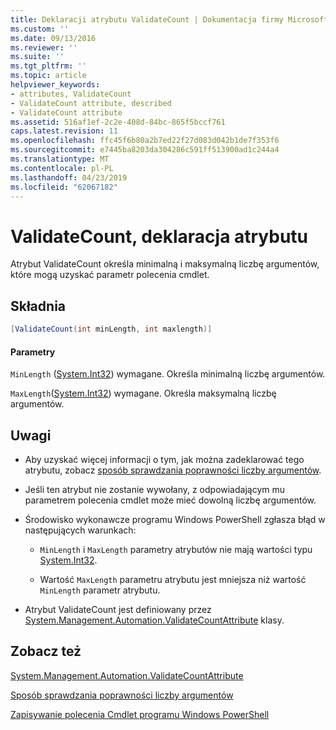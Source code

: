 ```yaml
---
title: Deklaracji atrybutu ValidateCount | Dokumentacja firmy Microsoft
ms.custom: ''
ms.date: 09/13/2016
ms.reviewer: ''
ms.suite: ''
ms.tgt_pltfrm: ''
ms.topic: article
helpviewer_keywords:
- attributes, ValidateCount
- ValidateCount attribute, described
- ValidateCount attribute
ms.assetid: 516af1ef-2c2e-408d-84bc-865f5bccf761
caps.latest.revision: 11
ms.openlocfilehash: ffc45f6b80a2b7ed22f27d083d042b1de7f353f6
ms.sourcegitcommit: e7445ba8203da304286c591ff513900ad1c244a4
ms.translationtype: MT
ms.contentlocale: pl-PL
ms.lasthandoff: 04/23/2019
ms.locfileid: "62067182"
---
```

# <a name="validatecount-attribute-declaration"></a>ValidateCount, deklaracja atrybutu

Atrybut ValidateCount określa minimalną i maksymalną liczbę argumentów, które mogą uzyskać parametr polecenia cmdlet.

## <a name="syntax"></a>Składnia

```csharp
[ValidateCount(int minLength, int maxlength)]
```

#### <a name="parameters"></a>Parametry

`MinLength` ([System.Int32][]) wymagane. Określa minimalną liczbę argumentów.

`MaxLength`([System.Int32][]) wymagane. Określa maksymalną liczbę argumentów.

## <a name="remarks"></a>Uwagi

- Aby uzyskać więcej informacji o tym, jak można zadeklarować tego atrybutu, zobacz [sposób sprawdzania poprawności liczby argumentów][].

- Jeśli ten atrybut nie zostanie wywołany, z odpowiadającym mu parametrem polecenia cmdlet może mieć dowolną liczbę argumentów.

- Środowisko wykonawcze programu Windows PowerShell zgłasza błąd w następujących warunkach:

    - `MinLength` i `MaxLength` parametry atrybutów nie mają wartości typu [System.Int32][].

    - Wartość `MaxLength` parametru atrybutu jest mniejsza niż wartość `MinLength` parametr atrybutu.

- Atrybut ValidateCount jest definiowany przez [System.Management.Automation.ValidateCountAttribute][] klasy.

## <a name="see-also"></a>Zobacz też

[System.Management.Automation.ValidateCountAttribute][]

[Sposób sprawdzania poprawności liczby argumentów][]

[Zapisywanie polecenia Cmdlet programu Windows PowerShell][]

[Sposób sprawdzania poprawności liczby argumentów]: how-to-validate-an-argument-count.md
[Zapisywanie polecenia Cmdlet programu Windows PowerShell]: writing-a-windows-powershell-cmdlet.md

[System.Int32]: /dotnet/api/System.Int32
[System.Management.Automation.ValidateCountAttribute]: /dotnet/api/System.Management.Automation.ValidateCountAttribute
